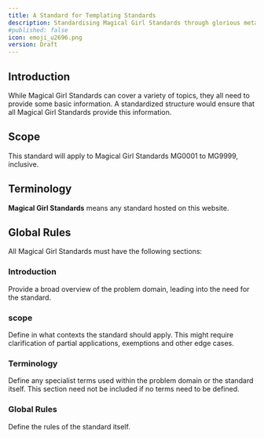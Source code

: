 ```yaml
---
title: A Standard for Templating Standards
description: Standardising Magical Girl Standards through glorious meta nonsense.
#published: false
icon: emoji_u2696.png
version: Draft
---
```


## Introduction

While Magical Girl Standards can cover a variety of topics, they all need to provide some basic information. A standardized structure would ensure that all Magical Girl Standards provide this information.

## Scope

This standard will apply to Magical Girl Standards MG0001 to MG9999, inclusive.

## Terminology

**Magical Girl Standards** means any standard hosted on this website.

## Global Rules

All Magical Girl Standards must have the following sections:

### Introduction

Provide a broad overview of the problem domain, leading into the need for the standard.

### scope

Define in what contexts the standard should apply. This might require clarification of partial applications, exemptions and other edge cases.

### Terminology

Define any specialist terms used within the problem domain or the standard itself. This section need not be included if no terms need to be defined.

### Global Rules

Define the rules of the standard itself.
